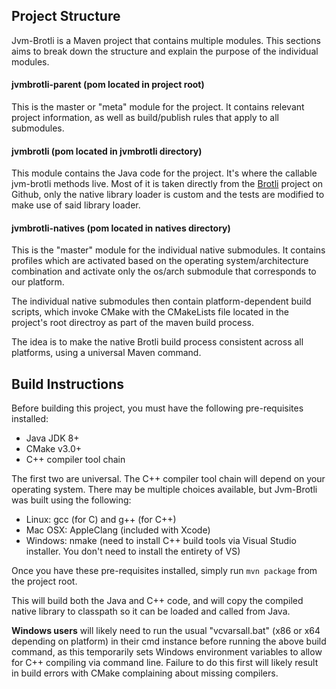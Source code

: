 ## Project Structure
Jvm-Brotli is a Maven project that contains multiple modules. This sections aims to break down the structure and explain the purpose of the individual modules. 

#### jvmbrotli-parent (pom located in project root)
This is the master or "meta" module for the project. It contains relevant project information, as well as build/publish rules that apply to all submodules.

#### jvmbrotli (pom located in jvmbrotli directory)
This module contains the Java code for the project. It's where the callable jvm-brotli methods live. Most of it is taken directly from the [Brotli](https://github.com/google/brotli) project on Github, only the native library loader is custom and the tests are modified to make use of said library loader.

#### jvmbrotli-natives (pom located in natives directory)
This is the "master" module for the individual native submodules. It contains profiles which are activated based on the operating system/architecture combination and activate only the os/arch submodule that corresponds to our platform.

The individual native submodules then contain platform-dependent build scripts, which invoke CMake with the CMakeLists file located in the project's root directroy as part of the maven build process.

The idea is to make the native Brotli build process consistent across all platforms, using a universal Maven command.

## Build Instructions
Before building this project, you must have the following pre-requisites installed:
- Java JDK 8+
- CMake v3.0+
- C++ compiler tool chain

The first two are universal. The C++ compiler tool chain will depend on your operating system. There may be multiple choices available, but Jvm-Brotli was built using the following:
- Linux: gcc (for C) and g++ (for C++)
- Mac OSX: AppleClang (included with Xcode)
- Windows: nmake (need to install C++ build tools via Visual Studio installer. You don't need to install the entirety of VS)

Once you have these pre-requisites installed, simply run `mvn package` from the project root.

This will build both the Java and C++ code, and will copy the compiled native library to classpath so it can be loaded and called from Java.

**Windows users** will likely need to run the usual "vcvarsall.bat" (x86 or x64 depending on platform) in their cmd instance before running the above build command, as this temporarily sets Windows environment variables to allow for C++ compiling via command line. Failure to do this first will likely result in build errors with CMake complaining about missing compilers.
